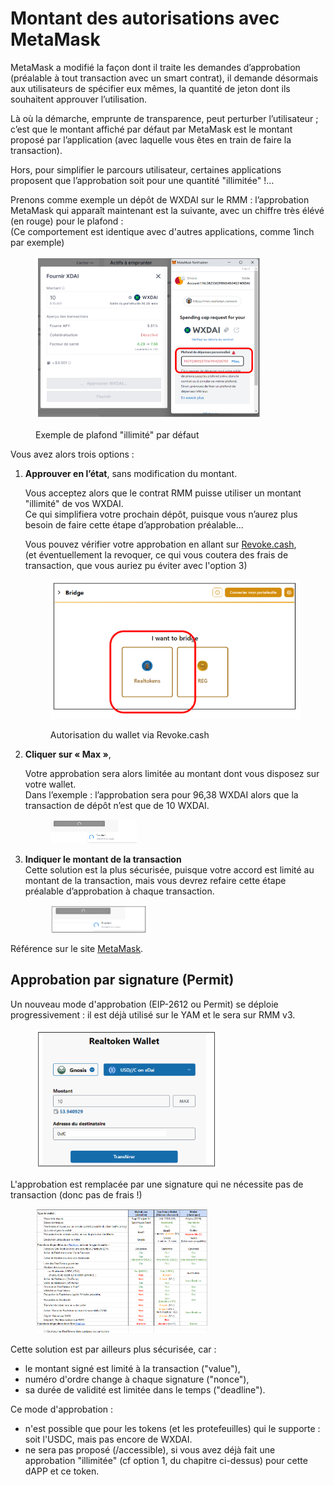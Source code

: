 # Montant des autorisations avec MetaMask

MetaMask a modifié la façon dont il traite les demandes d’approbation (préalable à tout transaction avec un smart contrat), il demande désormais aux utilisateurs de spécifier eux mêmes, la quantité de jeton dont ils souhaitent approuver l’utilisation.

Là où la démarche, emprunte de transparence, peut perturber l’utilisateur ; c’est que le montant affiché par défaut par MetaMask est le montant proposé par l’application (avec laquelle vous êtes en train de faire la transaction).

Hors, pour simplifier le parcours utilisateur, certaines applications proposent que l’approbation soit pour une quantité "illimitée" !…

Prenons comme exemple un dépôt de WXDAI sur le RMM : l’approbation MetaMask qui apparaît maintenant est la suivante, avec un chiffre très élévé (en rouge) pour le plafond :\
(Ce comportement est identique avec d'autres applications, comme 1inch par exemple)

<figure><img src="../.gitbook/assets/image (1) (1) (1) (1) (1) (1) (1) (1) (1) (1) (1) (1) (1) (1) (1).png" alt="" width="361"><figcaption><p>Exemple de plafond "illimité" par défaut</p></figcaption></figure>

Vous avez alors trois options :&#x20;

1.  **Approuver en l’état**, sans modification du montant.

    Vous acceptez alors que le contrat RMM puisse utiliser un montant "illimité" de vos WXDAI. \
    Ce qui simplifiera votre prochain dépôt, puisque vous n’aurez plus besoin de faire cette étape d’approbation préalable…

    Vous pouvez vérifier votre approbation en allant sur [Revoke.cash](https://revoke.cash/), \
    (et éventuellement la revoquer, ce qui vous coutera des frais de transaction, que vous auriez pu éviter avec l'option 3)

    <figure><img src="../.gitbook/assets/image (2) (1) (1) (1) (1) (1) (1).png" alt=""><figcaption><p>Autorisation du wallet via Revoke.cash</p></figcaption></figure>
2.  **Cliquer sur « Max »**,

    Votre approbation sera alors limitée au montant dont vous disposez sur votre wallet.\
    Dans l’exemple : l’approbation sera pour 96,38 WXDAI alors que la transaction de dépôt n’est que de 10 WXDAI.

    <figure><img src="../.gitbook/assets/image (3) (1).png" alt="" width="138"><figcaption></figcaption></figure>
3.  **Indiquer le montant de la transaction** \
    Cette solution est la plus sécurisée, puisque votre accord est limité au montant de la transaction, mais vous devrez refaire cette étape préalable d’approbation à chaque transaction.

    <figure><img src="../.gitbook/assets/image (4) (1).png" alt="" width="154"><figcaption></figcaption></figure>

Référence sur le site [MetaMask](https://support.metamask.io/hc/en-us/articles/6055177143579-How-to-customize-token-approvals-with-a-spending-cap).

## Approbation par signature (Permit)

Un nouveau mode d'approbation (EIP-2612 ou Permit) se déploie progressivement : il est déjà utilisé sur le YAM et le sera sur RMM v3.&#x20;

<figure><img src="../.gitbook/assets/image (2) (1) (1).png" alt="" width="291"><figcaption></figcaption></figure>

L'approbation est remplacée par une signature qui ne nécessite pas de transaction (donc pas de frais !)

<figure><img src="../.gitbook/assets/image (6) (1).png" alt="" width="275"><figcaption></figcaption></figure>

Cette solution est par ailleurs plus sécurisée, car :

* le montant signé est limité à la transaction ("value"),
* numéro d'ordre change à chaque signature ("nonce"),
* sa durée de validité est limitée dans le temps ("deadline").

Ce mode d'approbation :

* n'est possible que pour les tokens (et les protefeuilles) qui le supporte : soit l'USDC, mais pas encore de WXDAI.
* ne sera pas proposé (/accessible), si vous avez déjà fait une approbation "illimitée" (cf option 1, du chapitre ci-dessus) pour cette dAPP et ce token.
